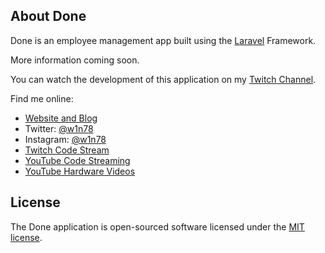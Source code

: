 ## About Done

Done is an employee management app built using the [Laravel](http://laravel.com) Framework.

More information coming soon.

You can watch the development of this application on my [Twitch Channel](http://twitch.tv/sherwinmdev).

Find me online:

- [Website and Blog](http://sherwinm.com)
- Twitter: [@w1n78](http://twitter.com/w1n78)
- Instagram: [@w1n78](http://instagram.com/w1n78)
- [Twitch Code Stream](http://twitch.tv/sherwinmdev)
- [YouTube Code Streaming](https://www.youtube.com/channel/UC8V7bCc0RfpV_7KEnkcSVuQ)
- [YouTube Hardware Videos](https://www.youtube.com/channel/UCxxfYRicpclvAjAveEgraYw)

## License

The Done application is open-sourced software licensed under the [MIT license](https://opensource.org/licenses/MIT).
